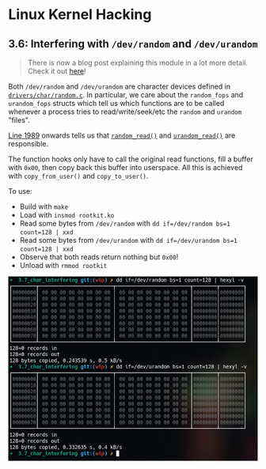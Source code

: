 # Linux Kernel Hacking

## 3.6: Interfering with `/dev/random` and `/dev/urandom`

> There is now a blog post explaining this module in a lot more detail. Check it out [here](https://xcellerator.github.io/posts/linux_rootkits_04/)!

Both `/dev/random` and `/dev/urandom` are character devices defined in [`drivers/char/random.c`](https://github.com/torvalds/linux/blob/master/drivers/char/random.c). In particular, we care about the `random_fops` and `urandom_fops` structs which tell us which functions are to be called whenever a process tries to read/write/seek/etc the `random` and `urandom` "files".

[Line 1989](https://github.com/torvalds/linux/blob/c70672d8d316ebd46ea447effadfe57ab7a30a50/drivers/char/random.c#L1989) onwards tells us that [`random_read()`](https://github.com/torvalds/linux/blob/c70672d8d316ebd46ea447effadfe57ab7a30a50/drivers/char/random.c#L1861) and [`urandom_read()`](https://github.com/torvalds/linux/blob/c70672d8d316ebd46ea447effadfe57ab7a30a50/drivers/char/random.c#L1842) are responsible.

The function hooks only have to call the original read functions, fill a buffer with `0x00`, then copy back this buffer into userspace. All this is achieved with `copy_from_user()` and `copy_to_user()`.

To use:
* Build with `make`
* Load with `insmod rootkit.ko`
* Read some bytes from `/dev/random` with `dd if=/dev/random bs=1 count=128 | xxd`
* Read some bytes from `/dev/urandom` with `dd if=/dev/urandom bs=1 count=128 | xxd`
* Observe that both reads return nothing but `0x00`!
* Unload with `rmmod rootkit`

![random](./random.png "Interfering with char devices")
